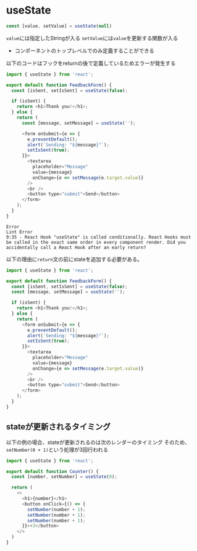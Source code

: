 # useState

```js
const [value, setValue] = useState(null)
```

`value`には指定したStringが入る
`setValue`には`value`を更新する関数が入る

- コンポーネントのトップレベルでのみ定義することができる

以下のコードはフックをreturnの後で定義しているためエラーが発生する

```js
import { useState } from 'react';

export default function FeedbackForm() {
  const [isSent, setIsSent] = useState(false);

  if (isSent) {
    return <h1>Thank you!</h1>;
  } else {
    return (
      const [message, setMessage] = useState('');

      <form onSubmit={e => {
        e.preventDefault();
        alert(`Sending: "${message}"`);
        setIsSent(true);
      }}>
        <textarea
          placeholder="Message"
          value={message}
          onChange={e => setMessage(e.target.value)}
        />
        <br />
        <button type="submit">Send</button>
      </form>
    );
  }
}
```

```
Error
Lint Error
9:35 - React Hook "useState" is called conditionally. React Hooks must be called in the exact same order in every component render. Did you accidentally call a React Hook after an early return?
```

以下の理由に`return`文の前にstateを追加する必要がある。

```js
import { useState } from 'react';

export default function FeedbackForm() {
  const [isSent, setIsSent] = useState(false);
  const [message, setMessage] = useState('');

  if (isSent) {
    return <h1>Thank you!</h1>;
  } else {
    return (
      <form onSubmit={e => {
        e.preventDefault();
        alert(`Sending: "${message}"`);
        setIsSent(true);
      }}>
        <textarea
          placeholder="Message"
          value={message}
          onChange={e => setMessage(e.target.value)}
        />
        <br />
        <button type="submit">Send</button>
      </form>
    );
  }
}
```

## stateが更新されるタイミング

以下の例の場合、stateが更新されるのは次のレンダーのタイミング
そのため、`setNumber(0 + 1)`という処理が3回行われる

```js
import { useState } from 'react';

export default function Counter() {
  const [number, setNumber] = useState(0);

  return (
    <>
      <h1>{number}</h1>
      <button onClick={() => {
        setNumber(number + 1);
        setNumber(number + 1);
        setNumber(number + 1);
      }}>+3</button>
    </>
  )
}
```

